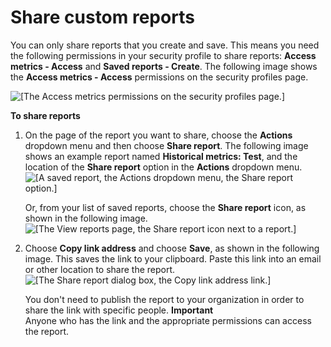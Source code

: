 # Share custom reports<a name="share-reports"></a>

You can only share reports that you create and save\. This means you need the following permissions in your security profile to share reports: **Access metrics \- Access** and **Saved reports \- Create**\. The following image shows the **Access metrics \- Access** permissions on the security profiles page\.

![\[The Access metrics permissions on the security profiles page.\]](http://docs.aws.amazon.com/connect/latest/adminguide/images/permissions-create-and-share-reports.png)

**To share reports**

1. On the page of the report you want to share, choose the **Actions** dropdown menu and then choose **Share report**\. The following image shows an example report named **Historical metrics: Test**, and the location of the **Share report** option in the **Actions** dropdown menu\.  
![\[A saved report, the Actions dropdown menu, the Share report option.\]](http://docs.aws.amazon.com/connect/latest/adminguide/images/drop-down-share-report.png)

   Or, from your list of saved reports, choose the **Share report** icon, as shown in the following image\.   
![\[The View reports page, the Share report icon next to a report.\]](http://docs.aws.amazon.com/connect/latest/adminguide/images/share-report-icon.png)

1. Choose **Copy link address** and choose **Save**, as shown in the following image\. This saves the link to your clipboard\. Paste this link into an email or other location to share the report\.  
![\[The Share report dialog box, the Copy link address link.\]](http://docs.aws.amazon.com/connect/latest/adminguide/images/copy-link-address.png)

   You don't need to publish the report to your organization in order to share the link with specific people\.
**Important**  
Anyone who has the link and the appropriate permissions can access the report\.